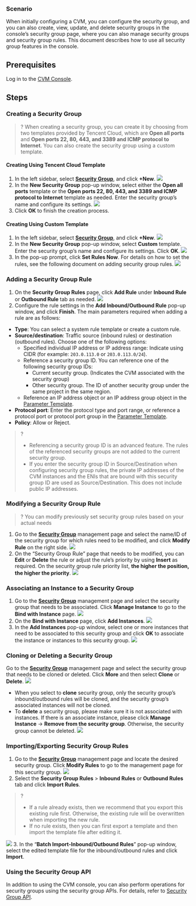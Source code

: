 ### Scenario

When initially configuring a CVM, you can configure the security group, and you can also create, view, update, and delete security groups in the console’s security group page, where you can also manage security groups and security group rules. This document describes how to use all security group features in the console.

##  Prerequisites

Log in to the [CVM Console](https://console.cloud.tencent.com/cvm/index).

## Steps

### Creating a Security Group
>? When creating a security group, you can create it by choosing from two templates provided by Tencent Cloud, which are **Open all ports** and **Open ports 22, 80, 443, and 3389 and ICMP protocol to Internet**. You can also create the security group using a custom template.
>
#### Creating Using Tencent Cloud Template
1. In the left sidebar, select **[Security Group](https://console.cloud.tencent.com/cvm/securitygroup)**, and click **+New**.
![](https://main.qcloudimg.com/raw/a9d8baf34b10ae536c35d3286edc22c5.png)
2. In the **New Security Group** pop-up window, select either the **Open all ports** template or the **Open ports 22, 80, 443, and 3389 and ICMP protocol to Internet** template as needed. Enter the security group’s name and configure its settings.
![](https://main.qcloudimg.com/raw/7fece2b00807c7266368aeb5af6f398e.png)
3. Click **OK** to finish the creation process.

#### Creating Using Custom Template
1. In the left sidebar, select **[Security Group](https://console.cloud.tencent.com/cvm/securitygroup)**, and click **+New**.
![](https://main.qcloudimg.com/raw/cebfc052b3ba2f6dffd2a7d5e9eb0672.png)
2. In the **New Security Group** pop-up window, select **Custom** template. Enter the security group’s name and configure its settings. Click **OK**.
![](https://main.qcloudimg.com/raw/4411a21c9ca5df7a17983df1730af78c.png)
3. In the pop-up prompt, click **Set Rules Now**. For details on how to set the rules, see the following document on adding security group rules.
![](https://main.qcloudimg.com/raw/5f98fb929fdbf6fac7928515519b5c82.png)

### Adding a Security Group Rule
1. On the **Security Group Rules** page, click **Add Rule** under **Inbound Rule** or **Outbound Rule** tab as needed.
![](https://main.qcloudimg.com/raw/45e094d4481fcdaaec06213a60f22aeb.png)
2. Configure the rule settings in the **Add Inbound/Outbound Rule** pop-up window, and click **Finish**.
The main parameters required when adding a rule are as follows:
 - **Type**: You can select a system rule template or create a custom rule.
 - **Source/destination**: Traffic source (inbound rules) or destination (outbound rules). Choose one of the following options:
    - Specified individual IP address or IP address range: Indicate using CIDR (for example: `203.0.113.0` or `203.0.113.0/24`).
    - Reference a security group ID. You can reference one of the following security group IDs:
      - Current security group. (Indicates the CVM associated with the security group)
      - Other security group. The ID of another security group under the same project in the same region.
    - Reference an IP address object or an IP address group object in the [Parameter Template](https://cloud.tencent.com/document/product/215/20090). 
 - **Protocol port**: Enter the protocol type and port range, or reference a protocol port or protocol port group in the [Parameter Template](https://cloud.tencent.com/document/product/215/20090).
 - **Policy**: Allow or Reject.

>?
>  - Referencing a security group ID is an advanced feature. The rules of the referenced security groups are not added to the current security group.
>  - If you enter the security group ID in Source/Destination when configuring security group rules, the private IP addresses of the CVM instances and the ENIs that are bound with this security group ID are used as Source/Destination. This does not include public IP addresses.

### Modifying a Security Group Rule
>? You can modify previously set security group rules based on your actual needs
>
1. Go to the **[Security Group](https://console.cloud.tencent.com/cvm/securitygroup)** management page and select the name/ID of the security group for which rules need to be modified, and click **Modify Rule** on the right side.
![](https://main.qcloudimg.com/raw/d37c7ee3419bd7d3f7a14dabe16fc8b9.png)
2. On the “Security Group Rule” page that needs to be modified, you can **Edit** or **Delete** the rule or adjust the rule’s priority by using **Insert** as required. On the security group rule priority list, **the higher the position, the higher the priority**.
![](https://main.qcloudimg.com/raw/7d13ff994cd11c188f07914cc0614f55.png)

### Associating an Instance to a Security Group

1. Go to the **[Security Group](https://console.cloud.tencent.com/cvm/securitygroup)** management page and select the security group that needs to be associated. Click **Manage Instance** to go to the **Bind with Instance** page.
![](https://main.qcloudimg.com/raw/d258b1dcff6c53de504a311f5e346dad.png)
2. On the **Bind with Instance** page, click **Add Instances**.
![](https://main.qcloudimg.com/raw/5cfc487dfe65acecd4eb3397aaab22ed.png)
3. In the **Add Instances** pop-up window, select one or more instances that need to be associated to this security group and click **OK** to associate the instance or instances to this security group.
![](https://main.qcloudimg.com/raw/906de652155a8cbf27009a2abdb6f9fb.png)

### Cloning or Deleting a Security Group

Go to the **[Security Group](https://console.cloud.tencent.com/cvm/securitygroup)** management page and select the security group that needs to be cloned or deleted. Click **More** and then select **Clone** or **Delete**.
![](https://main.qcloudimg.com/raw/1983012e687057111f40af7e049ae04e.png)
- When you select to **clone** security group, only the security group’s inbound/outbound rules will be cloned, and the security group’s associated instances will not be cloned.
- To **delete** a security group, please make sure it is not associated with instances. If there is an associate instance, please click **Manage Instance** -> **Remove from the security group**. Otherwise, the security group cannot be deleted.
![](https://main.qcloudimg.com/raw/fa359091c7eed2b19bfbb3d025137b6b.png)

### Importing/Exporting Security Group Rules

1. Go to the **[Security Group](https://console.cloud.tencent.com/cvm/securitygroup)** management page and locate the desired security group. Click **Modify Rules** to go to the management page for this security group.
![](https://main.qcloudimg.com/raw/3141fc7e8b6d0f36a149e3e097df1c17.png)
2. Select the **Security Group Rules** > **Inbound Rules** or **Outbound Rules** tab and click **Import Rules**.
>? 
> - If a rule already exists, then we recommend that you export this existing rule first. Otherwise, the existing rule will be overwritten when importing the new rule.
> - If no rule exists, then you can first export a template and then import the template file after editing it.
> 
![](https://main.qcloudimg.com/raw/961f55dfc583f1a7896d392123ef9cdc.png)
3. In the “**Batch Import-Inbound/Outbound Rules**” pop-up window, select the edited template file for the inbound/outbound rules and click **Import**.

### Using the Security Group API

In addition to using the CVM console, you can also perform operations for security groups using the security group APIs. For details, refer to [Security Group API](https://cloud.tencent.com/document/product/213/12447).

